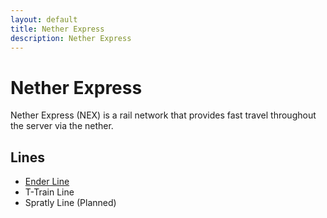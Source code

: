 ```yaml
---
layout: default
title: Nether Express
description: Nether Express
---
```


# Nether Express

Nether Express (NEX) is a rail network that provides fast travel throughout the server via the nether.

## Lines

- [Ender Line](/rail-lines/nex-ender-line)
- T-Train Line
- Spratly Line (Planned)
